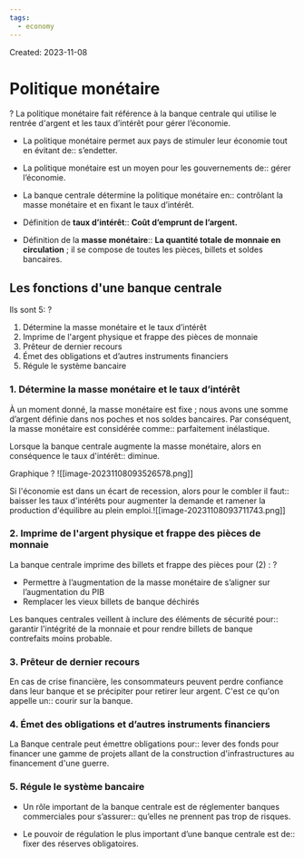 ```yaml
---
tags:
  - economy
---
```

Created: 2023-11-08

# Politique monétaire
?
La politique monétaire fait référence à la banque centrale qui utilise le rentrée d'argent et les taux d’intérêt pour gérer l’économie.
<!--SR:!2024-03-15,20,130-->

- La politique monétaire permet aux pays de stimuler leur économie tout en évitant de:: s’endetter.
<!--SR:!2024-06-19,123,230-->
- La politique monétaire est un moyen pour les gouvernements de:: gérer l’économie.
<!--SR:!2024-03-03,76,270-->
- La banque centrale détermine la politique monétaire en:: contrôlant la masse monétaire et en fixant le taux d’intérêt.
<!--SR:!2024-04-25,64,210-->

- Définition de **taux d’intérêt**:: **Coût d’emprunt de l’argent.**
<!--SR:!2024-05-11,94,210-->
- Définition de la **masse monétaire**:: **La quantité totale de monnaie en circulation** ; il se compose de toutes les pièces, billets et soldes bancaires.
<!--SR:!2024-04-12,59,170-->


## Les fonctions d'une banque centrale
Ils sont 5:
?
1. Détermine la masse monétaire et le taux d’intérêt
2. Imprime de l'argent physique et frappe des pièces de monnaie
3. Prêteur de dernier recours
4. Émet des obligations et d’autres instruments financiers
5. Régule le système bancaire
<!--SR:!2024-03-28,52,170-->


### 1. Détermine la masse monétaire et le taux d’intérêt
À un moment donné, la masse monétaire est fixe ; nous avons une somme d’argent définie dans nos poches et nos soldes bancaires. Par conséquent, la masse monétaire est considérée comme:: parfaitement inélastique.
<!--SR:!2024-04-10,77,210-->

Lorsque la banque centrale augmente la masse monétaire, alors en conséquence le taux d'intérêt:: diminue.
<!--SR:!2024-07-05,142,250-->
Graphique
?
![[image-20231108093526578.png]]
<!--SR:!2024-03-17,70,230-->

Si l'économie est dans un écart de recession, alors pour le combler il faut:: baisser les taux d'intérêts pour augmenter la demande et ramener la production d'équilibre au plein emploi.![[image-20231108093711743.png]]
<!--SR:!2024-03-02,14,150-->

### 2. Imprime de l'argent physique et frappe des pièces de monnaie
La banque centrale imprime des billets et frappe des pièces pour (2) :
?
- Permettre à l’augmentation de la masse monétaire de s’aligner sur l’augmentation du PIB
- Remplacer les vieux billets de banque déchirés
<!--SR:!2024-03-18,23,170-->

Les banques centrales veillent à inclure des éléments de sécurité pour:: garantir l'intégrité de la monnaie et pour rendre billets de banque contrefaits moins probable.
<!--SR:!2024-06-21,123,230-->

### 3. Prêteur de dernier recours
En cas de crise financière, les consommateurs peuvent perdre confiance dans leur banque et se précipiter pour retirer leur argent. C'est ce qu'on appelle un:: courir sur la banque.
<!--SR:!2024-05-26,117,250-->

### 4. Émet des obligations et d’autres instruments financiers
La Banque centrale peut émettre obligations pour:: lever des fonds pour financer une gamme de projets allant de la construction d'infrastructures au financement d'une guerre.
<!--SR:!2024-05-05,104,250-->

### 5. Régule le système bancaire
- Un rôle important de la banque centrale est de réglementer banques commerciales pour s’assurer:: qu’elles ne prennent pas trop de risques.
<!--SR:!2024-03-10,66,230-->
- Le pouvoir de régulation le plus important d’une banque centrale est de:: fixer des réserves obligatoires.
<!--SR:!2024-03-12,26,150-->
